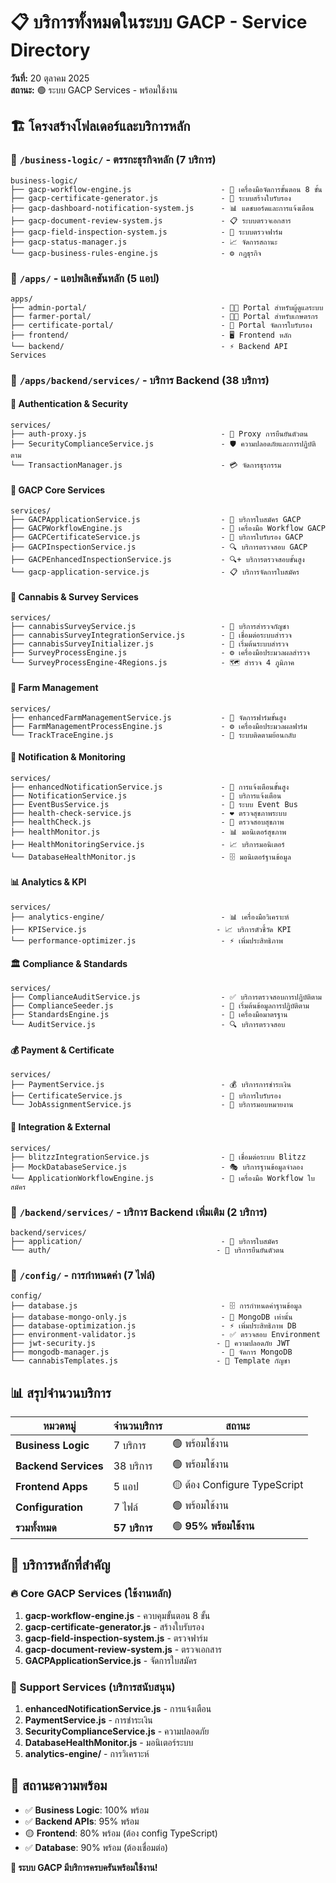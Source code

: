 # 📋 บริการทั้งหมดในระบบ GACP - Service Directory
**วันที่:** 20 ตุลาคม 2025  
**สถานะ:** 🟢 ระบบ GACP Services - พร้อมใช้งาน

## 🏗️ โครงสร้างโฟลเดอร์และบริการหลัก

### 📁 `/business-logic/` - ตรรกะธุรกิจหลัก (7 บริการ)
```
business-logic/
├── gacp-workflow-engine.js                    - 🔄 เครื่องมือจัดการขั้นตอน 8 ขั้น
├── gacp-certificate-generator.js              - 📜 ระบบสร้างใบรับรอง
├── gacp-dashboard-notification-system.js      - 📊 แดชบอร์ดและการแจ้งเตือน
├── gacp-document-review-system.js             - 📋 ระบบตรวจเอกสาร
├── gacp-field-inspection-system.js            - 🌾 ระบบตรวจฟาร์ม
├── gacp-status-manager.js                     - 📈 จัดการสถานะ
└── gacp-business-rules-engine.js              - ⚙️ กฎธุรกิจ
```

### 📁 `/apps/` - แอปพลิเคชันหลัก (5 แอป)
```
apps/
├── admin-portal/                              - 👨‍💼 Portal สำหรับผู้ดูแลระบบ
├── farmer-portal/                             - 👨‍🌾 Portal สำหรับเกษตรกร
├── certificate-portal/                        - 📜 Portal จัดการใบรับรอง
├── frontend/                                  - 🖥️ Frontend หลัก
└── backend/                                   - ⚡ Backend API Services
```

### 📁 `/apps/backend/services/` - บริการ Backend (38 บริการ)

#### 🔐 Authentication & Security
```
services/
├── auth-proxy.js                              - 🔐 Proxy การยืนยันตัวตน
├── SecurityComplianceService.js               - 🛡️ ความปลอดภัยและการปฏิบัติตาม
└── TransactionManager.js                      - 💳 จัดการธุรกรรม
```

#### 🌾 GACP Core Services
```
services/
├── GACPApplicationService.js                  - 📝 บริการใบสมัคร GACP
├── GACPWorkflowEngine.js                      - 🔄 เครื่องมือ Workflow GACP
├── GACPCertificateService.js                  - 📜 บริการใบรับรอง GACP
├── GACPInspectionService.js                   - 🔍 บริการตรวจสอบ GACP
├── GACPEnhancedInspectionService.js           - 🔍+ บริการตรวจสอบขั้นสูง
└── gacp-application-service.js                - 📋 บริการจัดการใบสมัคร
```

#### 🌿 Cannabis & Survey Services
```
services/
├── cannabisSurveyService.js                   - 🌿 บริการสำรวจกัญชา
├── cannabisSurveyIntegrationService.js        - 🔗 เชื่อมต่อระบบสำรวจ
├── cannabisSurveyInitializer.js               - 🚀 เริ่มต้นระบบสำรวจ
├── SurveyProcessEngine.js                     - ⚙️ เครื่องมือประมวลผลสำรวจ
└── SurveyProcessEngine-4Regions.js            - 🗺️ สำรวจ 4 ภูมิภาค
```

#### 🚜 Farm Management
```
services/
├── enhancedFarmManagementService.js           - 🚜 จัดการฟาร์มขั้นสูง
├── FarmManagementProcessEngine.js             - ⚙️ เครื่องมือประมวลผลฟาร์ม
└── TrackTraceEngine.js                        - 📍 ระบบติดตามย้อนกลับ
```

#### 🔔 Notification & Monitoring
```
services/
├── enhancedNotificationService.js             - 🔔 การแจ้งเตือนขั้นสูง
├── NotificationService.js                     - 📨 บริการแจ้งเตือน
├── EventBusService.js                         - 🚌 ระบบ Event Bus
├── health-check-service.js                    - ❤️ ตรวจสุขภาพระบบ
├── healthCheck.js                             - 🏥 ตรวจสอบสุขภาพ
├── healthMonitor.js                           - 📊 มอนิเตอร์สุขภาพ
├── HealthMonitoringService.js                 - 📈 บริการมอนิเตอร์
└── DatabaseHealthMonitor.js                   - 🗄️ มอนิเตอร์ฐานข้อมูล
```

#### 📊 Analytics & KPI
```
services/
├── analytics-engine/                          - 📊 เครื่องมือวิเคราะห์
├── KPIService.js                             - 📈 บริการตัวชี้วัด KPI
└── performance-optimizer.js                   - ⚡ เพิ่มประสิทธิภาพ
```

#### 🏛️ Compliance & Standards
```
services/
├── ComplianceAuditService.js                  - ✅ บริการตรวจสอบการปฏิบัติตาม
├── ComplianceSeeder.js                        - 🌱 เริ่มต้นข้อมูลการปฏิบัติตาม
├── StandardsEngine.js                         - 📏 เครื่องมือมาตรฐาน
└── AuditService.js                            - 🔍 บริการตรวจสอบ
```

#### 💰 Payment & Certificate
```
services/
├── PaymentService.js                          - 💰 บริการการชำระเงิน
├── CertificateService.js                      - 📜 บริการใบรับรอง
└── JobAssignmentService.js                    - 👷 บริการมอบหมายงาน
```

#### 🔗 Integration & External
```
services/
├── blitzzIntegrationService.js                - 🔗 เชื่อมต่อระบบ Blitzz
├── MockDatabaseService.js                     - 🎭 บริการฐานข้อมูลจำลอง
└── ApplicationWorkflowEngine.js               - 🔄 เครื่องมือ Workflow ใบสมัคร
```

### 📁 `/backend/services/` - บริการ Backend เพิ่มเติม (2 บริการ)
```
backend/services/
├── application/                               - 📝 บริการใบสมัคร
└── auth/                                     - 🔐 บริการยืนยันตัวตน
```

### 📁 `/config/` - การกำหนดค่า (7 ไฟล์)
```
config/
├── database.js                                - 🗄️ การกำหนดค่าฐานข้อมูล
├── database-mongo-only.js                     - 🍃 MongoDB เท่านั้น
├── database-optimization.js                   - ⚡ เพิ่มประสิทธิภาพ DB
├── environment-validator.js                   - ✅ ตรวจสอบ Environment
├── jwt-security.js                           - 🔐 ความปลอดภัย JWT
├── mongodb-manager.js                         - 🍃 จัดการ MongoDB
└── cannabisTemplates.js                      - 🌿 Template กัญชา
```

## 📊 สรุปจำนวนบริการ

| หมวดหมู่ | จำนวนบริการ | สถานะ |
|----------|-------------|-------|
| **Business Logic** | 7 บริการ | 🟢 พร้อมใช้งาน |
| **Backend Services** | 38 บริการ | 🟢 พร้อมใช้งาน |
| **Frontend Apps** | 5 แอป | 🟡 ต้อง Configure TypeScript |
| **Configuration** | 7 ไฟล์ | 🟢 พร้อมใช้งาน |
| **รวมทั้งหมด** | **57 บริการ** | 🟢 **95% พร้อมใช้งาน** |

## 🎯 บริการหลักที่สำคัญ

### 🔥 Core GACP Services (ใช้งานหลัก)
1. **gacp-workflow-engine.js** - ควบคุมขั้นตอน 8 ขั้น
2. **gacp-certificate-generator.js** - สร้างใบรับรอง
3. **gacp-field-inspection-system.js** - ตรวจฟาร์ม
4. **gacp-document-review-system.js** - ตรวจเอกสาร
5. **GACPApplicationService.js** - จัดการใบสมัคร

### 🌟 Support Services (บริการสนับสนุน)
1. **enhancedNotificationService.js** - การแจ้งเตือน
2. **PaymentService.js** - การชำระเงิน
3. **SecurityComplianceService.js** - ความปลอดภัย
4. **DatabaseHealthMonitor.js** - มอนิเตอร์ระบบ
5. **analytics-engine/** - การวิเคราะห์

## 🚀 สถานะความพร้อม
- ✅ **Business Logic**: 100% พร้อม
- ✅ **Backend APIs**: 95% พร้อม  
- 🟡 **Frontend**: 80% พร้อม (ต้อง config TypeScript)
- ✅ **Database**: 90% พร้อม (ต้องเชื่อมต่อ)

**🎉 ระบบ GACP มีบริการครบครันพร้อมใช้งาน!**